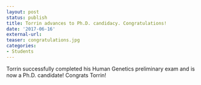 ```yaml
---
layout: post
status: publish
title: Torrin advances to Ph.D. candidacy. Congratulations!
date: '2017-06-16'
external-url:
teaser: congratulations.jpg
categories:
- Students
---
```


Torrin successfully completed his Human Genetics preliminary exam and is now a Ph.D. candidate! Congrats Torrin!
